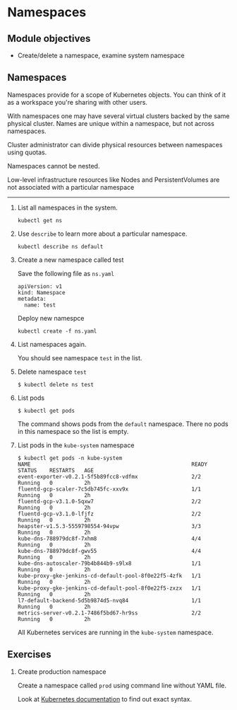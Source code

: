 Namespaces
==========

Module objectives
-----------------

- Create/delete a namespace, examine system namespace

Namespaces
----------

Namespaces provide for a scope of Kubernetes objects. You can think of it as a workspace you're sharing with other users.

With namespaces one may have several virtual clusters backed by the same physical cluster. Names are unique within a namespace, but not across namespaces.

Cluster administrator can divide physical resources between namespaces using quotas.

Namespaces cannot be nested.

Low-level infrastructure resources like Nodes and PersistentVolumes are not associated with a particular namespace

---

1. List all namespaces in the system.
    ```
    kubectl get ns
    ```

1. Use `describe` to learn more about a particular namespace.
    ```
    kubectl describe ns default
    ```

1. Create a new namespace called test 

    Save the following file as `ns.yaml`
    ```
    apiVersion: v1
    kind: Namespace
    metadata:
      name: test
    ```

    Deploy new namespce

    ```
    kubectl create -f ns.yaml
    ```

1. List namespaces again.

    You should see namespace `test` in the list.

1. Delete namespace `test`

    ```
    $ kubectl delete ns test
    ```

1. List pods

    ```
    $ kubectl get pods
    ```

    The command shows pods from the `default` namespace. There no pods in this namespace so the list is empty.

1. List pods in the `kube-system` namespace

    ```
    $ kubectl get pods -n kube-system
    NAME                                                   READY   STATUS    RESTARTS   AGE
    event-exporter-v0.2.1-5f5b89fcc8-vdfmx                 2/2     Running   0          2h
    fluentd-gcp-scaler-7c5db745fc-xxv9x                    1/1     Running   0          2h
    fluentd-gcp-v3.1.0-5qxw7                               2/2     Running   0          2h
    fluentd-gcp-v3.1.0-lfjfz                               2/2     Running   0          2h
    heapster-v1.5.3-5559798554-94vpw                       3/3     Running   0          2h
    kube-dns-788979dc8f-7xhm8                              4/4     Running   0          2h
    kube-dns-788979dc8f-gwv55                              4/4     Running   0          2h
    kube-dns-autoscaler-79b4b844b9-s9lx8                   1/1     Running   0          2h
    kube-proxy-gke-jenkins-cd-default-pool-8f0e22f5-4zfk   1/1     Running   0          2h
    kube-proxy-gke-jenkins-cd-default-pool-8f0e22f5-zxzx   1/1     Running   0          2h
    l7-default-backend-5d5b9874d5-nvq84                    1/1     Running   0          2h
    metrics-server-v0.2.1-7486f5bd67-hr9ss                 2/2     Running   0          2h
    ```

    All Kubernetes services are running in the `kube-system` namespace.

Exercises
---------

1. Create production namespace

    Create a namespace called `prod` using command line without YAML file.

    Look at [Kubernetes documentation](https://kubernetes.io/docs/reference/generated/kubectl/kubectl-commands#-em-namespace-em-) to find out exact syntax.
